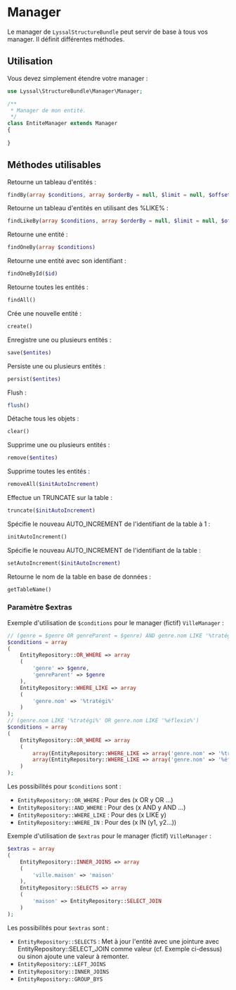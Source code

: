 # Manager

Le manager de `LyssalStructureBundle` peut servir de base à tous vos manager. Il définit différentes méthodes.


## Utilisation

Vous devez simplement étendre votre manager :

```php
use Lyssal\StructureBundle\Manager\Manager;

/**
 * Manager de mon entité.
 */
class EntiteManager extends Manager
{
    
}
```

## Méthodes utilisables

Retourne un tableau d'entités :
```php
findBy(array $conditions, array $orderBy = null, $limit = null, $offset = null, $extras = array())
```

Retourne un tableau d'entités en utilisant des %LIKE% :
```php
findLikeBy(array $conditions, array $orderBy = null, $limit = null, $offset = null)
```

Retourne une entité :
```php
findOneBy(array $conditions)
```

Retourne une entité avec son identifiant :
```php
findOneById($id)
```

Retourne toutes les entités :
```php
findAll()
```

Crée une nouvelle entité :
```php
create()
```

Enregistre une ou plusieurs entités :
```php
save($entites)
```

Persiste une ou plusieurs entités :
```php
persist($entites)
```

Flush :
```php
flush()
```

Détache tous les objets :
```php
clear()
```

Supprime une ou plusieurs entités :
```php
remove($entites)
```

Supprime toutes les entités :
```php
removeAll($initAutoIncrement)
```

Effectue un TRUNCATE sur la table :
```php
truncate($initAutoIncrement)
```

Spécifie le nouveau AUTO_INCREMENT de l'identifiant de la table à 1 :
```php
initAutoIncrement()
```

Spécifie le nouveau AUTO_INCREMENT de l'identifiant de la table :
```php
setAutoIncrement($initAutoIncrement)
```

Retourne le nom de la table en base de données :
```php
getTableName()
```

### Paramètre $extras

Exemple d'utilisation de `$conditions` pour le manager (fictif) `VilleManager` :
```php
// (genre = $genre OR genreParent = $genre) AND genre.nom LIKE '%tratégi%'
$conditions = array
(
    EntityRepository::OR_WHERE => array
    (
        'genre' => $genre,
        'genreParent' => $genre
    ),
    EntityRepository::WHERE_LIKE => array
    (
        'genre.nom' => '%tratégi%'
    )
);
// (genre.nom LIKE '%tratégi%' OR genre.nom LIKE '%éflexio%')
$conditions = array
(
    EntityRepository::OR_WHERE => array
    (
        array(EntityRepository::WHERE_LIKE => array('genre.nom' => '%tratégi%')),
        array(EntityRepository::WHERE_LIKE => array('genre.nom' => '%éflexio%'))
    )
);
```
Les possibilités pour `$conditions` sont :
* `EntityRepository::OR_WHERE` : Pour des (x OR y OR ...)
* `EntityRepository::AND_WHERE` : Pour des (x AND y AND ...)
* `EntityRepository::WHERE_LIKE` : Pour des (x LIKE y)
* `EntityRepository::WHERE_IN` : Pour des (x IN (y1, y2...))


Exemple d'utilisation de `$extras` pour le manager (fictif) `VilleManager` :
```php
$extras = array
(
    EntityRepository::INNER_JOINS => array
    (
        'ville.maison' => 'maison'
    ),
    EntityRepository::SELECTS => array
    (
        'maison' => EntityRepository::SELECT_JOIN
    )
);
```
Les possibilités pour `$extras` sont :
* `EntityRepository::SELECTS` : Met à jour l'entité avec une jointure avec EntityRepository::SELECT_JOIN comme valeur (cf. Exemple ci-dessus) ou sinon ajoute une valeur à remonter.
* `EntityRepository::LEFT_JOINS`
* `EntityRepository::INNER_JOINS`
* `EntityRepository::GROUP_BYS`


